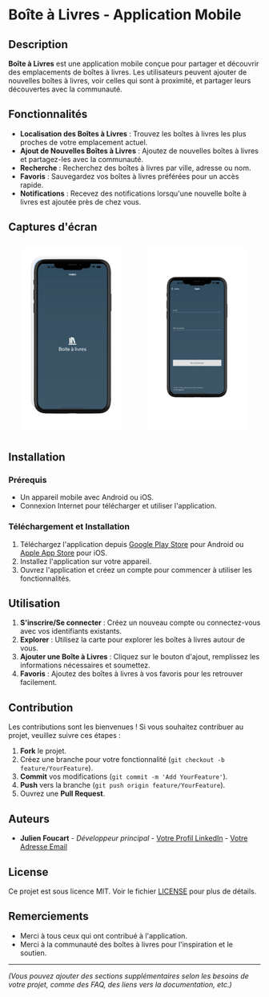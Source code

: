 # Boîte à Livres - Application Mobile

## Description
**Boîte à Livres** est une application mobile conçue pour partager et découvrir des emplacements de boîtes à livres. Les utilisateurs peuvent ajouter de nouvelles boîtes à livres, voir celles qui sont à proximité, et partager leurs découvertes avec la communauté.

## Fonctionnalités
- **Localisation des Boîtes à Livres** : Trouvez les boîtes à livres les plus proches de votre emplacement actuel.
- **Ajout de Nouvelles Boîtes à Livres** : Ajoutez de nouvelles boîtes à livres et partagez-les avec la communauté.
- **Recherche** : Recherchez des boîtes à livres par ville, adresse ou nom.
- **Favoris** : Sauvegardez vos boîtes à livres préférées pour un accès rapide.
- **Notifications** : Recevez des notifications lorsqu'une nouvelle boîte à livres est ajoutée près de chez vous.

## Captures d'écran

<div style="display: flex; justify-content: space-around;">
  <div style="margin: 10px;">
    <img src="screenshots/homePage.png" alt="Écran d'accueil" width="200">
  </div>
  <div style="margin: 10px;">
    <img src="screenshots/loginPage.png" alt="Carte des boîtes à livres" width="200">
  </div>
</div>



## Installation

### Prérequis
- Un appareil mobile avec Android ou iOS.
- Connexion Internet pour télécharger et utiliser l'application.

### Téléchargement et Installation
1. Téléchargez l'application depuis [Google Play Store](#) pour Android ou [Apple App Store](#) pour iOS.
2. Installez l'application sur votre appareil.
3. Ouvrez l'application et créez un compte pour commencer à utiliser les fonctionnalités.

## Utilisation
1. **S'inscrire/Se connecter** : Créez un nouveau compte ou connectez-vous avec vos identifiants existants.
2. **Explorer** : Utilisez la carte pour explorer les boîtes à livres autour de vous.
3. **Ajouter une Boîte à Livres** : Cliquez sur le bouton d'ajout, remplissez les informations nécessaires et soumettez.
4. **Favoris** : Ajoutez des boîtes à livres à vos favoris pour les retrouver facilement.

## Contribution
Les contributions sont les bienvenues ! Si vous souhaitez contribuer au projet, veuillez suivre ces étapes :

1. **Fork** le projet.
2. Créez une branche pour votre fonctionnalité (`git checkout -b feature/YourFeature`).
3. **Commit** vos modifications (`git commit -m 'Add YourFeature'`).
4. **Push** vers la branche (`git push origin feature/YourFeature`).
5. Ouvrez une **Pull Request**.

## Auteurs
- **Julien Foucart** - *Développeur principal* - [Votre Profil LinkedIn](#) - [Votre Adresse Email](mailto:julien.foucart@example.com)

## License
Ce projet est sous licence MIT. Voir le fichier [LICENSE](LICENSE) pour plus de détails.

## Remerciements
- Merci à tous ceux qui ont contribué à l'application.
- Merci à la communauté des boîtes à livres pour l'inspiration et le soutien.

---

*(Vous pouvez ajouter des sections supplémentaires selon les besoins de votre projet, comme des FAQ, des liens vers la documentation, etc.)*

